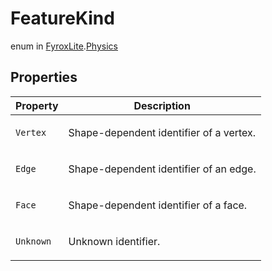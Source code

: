 # FeatureKind
enum in [FyroxLite](../../scripting_api.md).[Physics](../Physics.md)

## Properties
| Property | Description |
|---|---|
| `Vertex` | <p>Shape-dependent identifier of a vertex.</p> |
| `Edge` | <p>Shape-dependent identifier of an edge.</p> |
| `Face` | <p>Shape-dependent identifier of a face.</p> |
| `Unknown` | <p>Unknown identifier.</p> |


